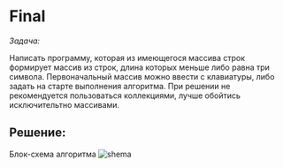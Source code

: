 # Final

*Задача:*

Написать программу, которая из имеющегося массива строк формирует массив из строк, длина которых меньше либо равна три символа. 
Первоначальный массив можно ввести с клавиатуры, либо задать на старте выполнения алгоритма.
При решении не рекомендуется пользоваться коллекциями, лучше обойтись исключительтно массивами.

## Решение:

Блок-схема алгоритма
![shema](https://user-images.githubusercontent.com/122803425/229359679-84bf05bb-eace-4f20-9c99-19b04f26605f.png)
